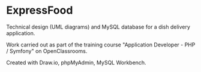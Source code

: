 # ExpressFood
Technical design (UML diagrams) and MySQL database for a dish delivery application.

Work carried out as part of the training course "Application Developer - PHP / Symfony" on OpenClassrooms.

Created with Draw.io, phpMyAdmin, MySQL Workbench.

